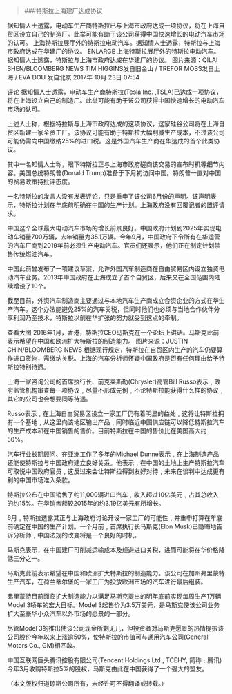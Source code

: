 
>###特斯拉上海建厂达成协议

据知情人士透露，电动车生产商特斯拉已与上海市政府达成一项协议，将在上海自贸区设立自己的制造厂。此举可能有助于该公司获得中国快速增长的电动汽车市场的认可。
上海特斯拉展厅外的特斯拉电动汽车。据知情人士透露，特斯拉与上海市政府达成在华建厂的协议。 ENLARGE
上海特斯拉展厅外的特斯拉电动汽车。据知情人士透露，特斯拉与上海市政府达成在华建厂的协议。 图片来源：QILAI SHEN/BLOOMBERG NEWS
TIM HIGGINS发自旧金山 / TREFOR MOSS发自上海 / EVA DOU 发自北京
2017年 10月 23日 07:54

评论
据知情人士透露，电动车生产商特斯拉(Tesla Inc. ,TSLA)已达成一项协议，将在上海设立自己的制造厂。此举可能有助于该公司获得中国快速增长的电动汽车市场的认可。

上述人士称，根据特拉斯与上海市政府达成的这项协议，这家硅谷公司将在上海自贸区新建一家全资工厂。该协议可能有助于特斯拉大幅削减生产成本，不过该公司可能仍需向中国缴纳25%的进口税。这是外国汽车生产商在华达成的首个此类协议。

其中一名知情人士称，眼下特斯拉正与上海市政府磋商该交易的宣布时机等细节内容。美国总统特朗普(Donald Trump)准备于下月初访问中国。特朗普一直对中国的贸易政策持批评态度。

一名特斯拉的发言人没有发表评论，只是重申了该公司6月份的声明。该声明表示，特斯拉计划在年底前明确在中国的生产计划。上海政府没有回覆记者的置评请求。

中国这个全球最大电动汽车市场的增长前景良好。中国政府计划到2025年实现电动车销量700万辆，去年销量为35.1万辆。今年9月，中国政府下令所有在华运营的汽车厂商到2019年前必须生产电动汽车。官员们还表示，他们正在制定计划禁售传统燃油汽车。

中国此前曾发布了一项建议草案，允许外国汽车制造商在自由贸易区内设立独资电动汽车业务。2013年中国政府在上海成立了首个自贸区，后来又在全国范围内陆续增设了10个。

截至目前，外资汽车制造商主要通过与本地汽车生产商成立合资企业的方式在华生产汽车。这个办法能避免25%的汽车关税，但同时他们也必须与当地合作伙伴分享利润乃至技术，特斯拉以前在华扩张的努力就受到这点的牵制。

查看大图
2016年1月，香港，特斯拉CEO马斯克在一个论坛上讲话。马斯克此前表示希望在中国和欧洲扩大特斯拉的制造能力。 图片来源：JUSTIN CHIN/BLOOMBERG NEWS
根据现行规定，特斯拉在自贸区内生产的汽车仍要算作进口货物，需缴纳关税。上海的汽车分析师怀疑中国政府是否有任何理由给予特斯拉特别待遇。

上海一家咨询公司的首席执行长、前克莱斯勒(Chrysler)高管Bill Russo表示﹐政府监管机构审查每一项协议﹐尽量不形成先例﹐不论特斯拉能获得什么样的协议﹐其它的公司也会想要同等待遇。

Russo表示﹐在上海自由贸易区设立一家工厂仍有着明显的益处﹐这将让特斯拉拥有一个基地﹐从这里向该地区输出产品﹐同时临近中国供应链可以降低特斯拉汽车的生产成本和在中国销售的售价。目前特斯拉在中国的售价比在美国高大约50%。

汽车行业长期顾问、在亚洲工作了多年的Michael Dunne表示﹐在上海制造产品还能使特斯拉与中国政府建立良好关系。他表示﹐在中国的土地上生产特斯拉汽车可取悦中国政府官员﹐这反过来会让特斯拉得到友好对待﹐未来在谈判中达成更有利的中国市场准入条款。

特斯拉公布在中国销售了约11,000辆进口汽车﹐收入超过10亿美元﹐占其总收入的约15%。在华销售额较2015年的约3.19亿美元有所增长。

6月﹐特斯拉透露其正与上海政府讨论开设一家工厂的可能性﹐并重申打算在年底前确定在中国的生产计划。一个月前﹐首席执行长马斯克(Elon Musk)已隐晦地告诉分析师﹐中国法规的改变将是一个良好的时机。

马斯克表示，在中国建厂可削减运输成本及规避进口关税，进而可能将在华价格降低三分之一。

马斯克此前表示希望在中国和欧洲扩大特斯拉的制造能力。该公司在加州弗里蒙特生产汽车，在荷兰蒂尔堡的一家工厂为投放欧洲市场的汽车进行最后组装。

弗里蒙特目前面临扩大制造能力以满足马斯克提出的明年底前实现每周生产1万辆Model 3轿车的宏大目标。Model 3起售价为3.5万美元，是马斯克使该公司业务扩大至豪华小众汽车以外市场的愿景的一部分。

尽管Model 3的推出使该公司现金所剩无几，但投资者对马斯克愿景的热情提振该公司股价今年以来上涨逾50%，使特斯拉的市值可与通用汽车公司(General Motors Co., GM)相匹敌。

中国互联网巨头腾讯控股有限公司(Tencent Holdings Ltd., TCEHY, 简称﹕腾讯)今年3月收购特斯拉5%的股权，马斯克由此在中国获得了一个强大的盟友。

（本文版权归道琼斯公司所有，未经许可不得翻译或转载。）
